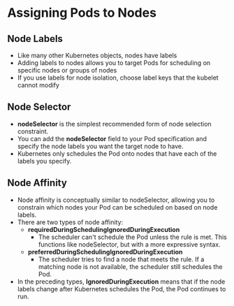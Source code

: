 # Assigning Pods to Nodes

## Node Labels
- Like many other Kubernetes objects, nodes have labels
- Adding labels to nodes allows you to target Pods for scheduling on specific nodes or groups of nodes
- If you use labels for node isolation, choose label keys that the kubelet cannot modify

## Node Selector
- __nodeSelector__ is the simplest recommended form of node selection constraint.
-  You can add the __nodeSelector__ field to your Pod specification and specify the node labels you want the target node to have.
-  Kubernetes only schedules the Pod onto nodes that have each of the labels you specify.

## Node Affinity
- Node affinity is conceptually similar to nodeSelector, allowing you to constrain which nodes your Pod can be scheduled on based on node labels. 
- There are two types of node affinity:
  - __requiredDuringSchedulingIgnoredDuringExecution__
    - The scheduler can't schedule the Pod unless the rule is met. This functions like nodeSelector, but with a more expressive syntax. 
  - __preferredDuringSchedulingIgnoredDuringExecution__
    - The scheduler tries to find a node that meets the rule. If a matching node is not available, the scheduler still schedules the Pod.
 - In the preceding types, __IgnoredDuringExecution__ means that if the node labels change after Kubernetes schedules the Pod, the Pod continues to run.

